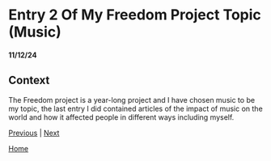 # Entry 2 Of My Freedom Project Topic (Music)
#### 11/12/24
## Context
The Freedom project is a year-long project and I have chosen music to be my topic, the last entry I did contained articles of the impact of music on the world and how it affected people in different ways including myself.



[Previous](entry01.md) | [Next](entry03.md)

[Home](../README.md)

